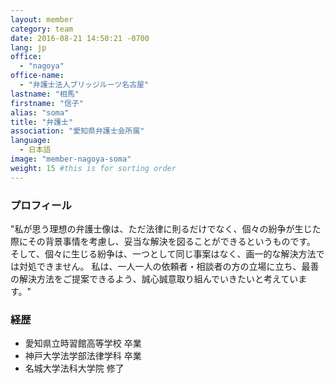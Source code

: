 ```yaml
---
layout: member
category: team
date: 2016-08-21 14:50:21 -0700
lang: jp
office:
  - "nagoya"
office-name:
  - "弁護士法人ブリッジルーツ名古屋"
lastname: "相馬"
firstname: "信子"
alias: "soma"
title: "弁護士"
association: "愛知県弁護士会所属"
language:
  - 日本語
image: "member-nagoya-soma"
weight: 15 #this is for sorting order
---
```


### プロフィール

"私が思う理想の弁護士像は、ただ法律に則るだけでなく、個々の紛争が生じた際にその背景事情を考慮し、妥当な解決を図ることができるというものです。
そして、個々に生じる紛争は、一つとして同じ事案はなく、画一的な解決方法では対処できません。
私は、一人一人の依頼者・相談者の方の立場に立ち、最善の解決方法をご提案できるよう、誠心誠意取り組んでいきたいと考えています。"


### 経歴
- 愛知県立時習館高等学校 卒業
- 神戸大学法学部法律学科 卒業
- 名城大学法科大学院 修了
